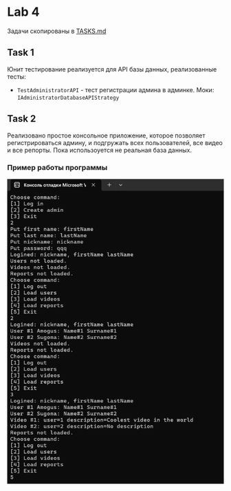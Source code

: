 # Lab 4

Задачи скопированы в [TASKS.md](./TASKS.md)

## Task 1

Юнит тестирование реализуется для API базы данных, реализованные тесты:

* `TestAdministratorAPI` - тест регистрации админа в админке. Моки: `IAdministratorDatabaseAPIStrategy`

## Task 2

Реализовано простое консольное приложение, которое позволяет регистрироваться админу, и подгружать всех пользователей, все видео и все репорты.
Пока использоуется не реальная база данных.

### Пример работы программы

![Program example](./src/screenshot1.png)

